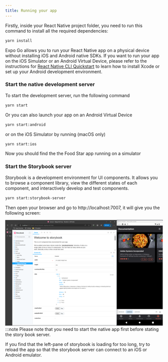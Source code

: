 ```yaml
---
title: Running your app
---
```


Firstly, inside your React Native project folder, you need to run this command to install all the required dependencies:
```sh
yarn install
```

Expo Go allows you to run your React Native app on a physical device without installing iOS and Android native SDKs. If you want to run your app on the iOS Simulator or an Android Virtual Device, please refer to the instructions for [React Native CLI Quickstart](https://reactnative.dev/docs/environment-setup?guide=native) to learn how to install Xcode or set up your Android development environment.

### Start the native development server
To start the development server, run the following command
```sh
yarn start
```
Or you can also  launch your app on an Android Virtual Device
```sh
yarn start:android
```

or on the iOS Simulator by running (macOS only)
```sh
yarn start:ios
```

Now you should find the the Food Star app running on a simulator

### Start the Storybook server
Storybook is a development environment for UI components. It allows you to browse a component library, view the different states of each component, and interactively develop and test components.

```sh
yarn start:storybook-server
```

Then open your browser and go to http://localhost:7007, it will give you the following screen:

![Storybook Server](../../../assets/storybook-screenshot.png)
:::note
Please note that you need to start the native app first before stating the story book server.

If you find that the left-pane of storybook is loading for too long, try to reload the app so that the storybook server can connect to an iOS or Android emulator.